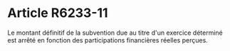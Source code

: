 # Article R6233-11

  
Le montant définitif de la subvention due au titre d'un exercice déterminé est arrêté en fonction des participations financières réelles perçues.